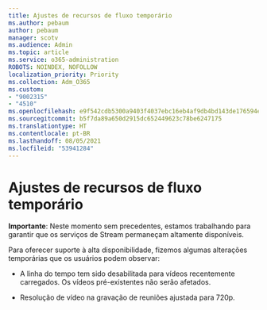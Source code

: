 ```yaml
---
title: Ajustes de recursos de fluxo temporário
ms.author: pebaum
author: pebaum
manager: scotv
ms.audience: Admin
ms.topic: article
ms.service: o365-administration
ROBOTS: NOINDEX, NOFOLLOW
localization_priority: Priority
ms.collection: Adm_O365
ms.custom:
- "9002315"
- "4510"
ms.openlocfilehash: e9f542cdb5300a9403f4037ebc16eb4af9db4bd143de176594efb0c3bee00f55
ms.sourcegitcommit: b5f7da89a650d2915dc652449623c78be6247175
ms.translationtype: HT
ms.contentlocale: pt-BR
ms.lasthandoff: 08/05/2021
ms.locfileid: "53941284"
---
```

# <a name="stream-temporary-feature-adjustments"></a>Ajustes de recursos de fluxo temporário

**Importante**: Neste momento sem precedentes, estamos trabalhando para garantir que os serviços de Stream permaneçam altamente disponíveis.

Para oferecer suporte à alta disponibilidade, fizemos algumas alterações temporárias que os usuários podem observar: 

- A linha do tempo tem sido desabilitada para vídeos recentemente carregados. Os vídeos pré-existentes não serão afetados.

- Resolução de vídeo na gravação de reuniões ajustada para 720p.
